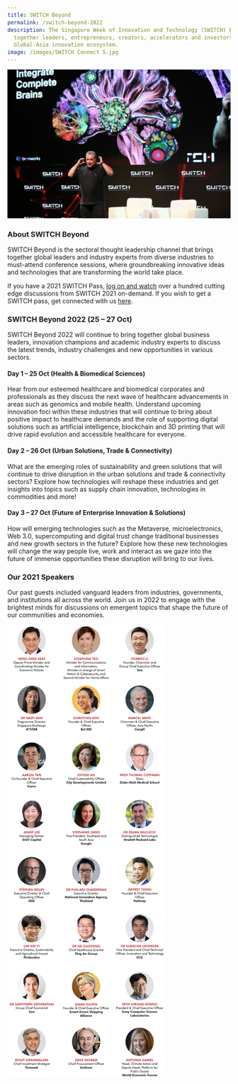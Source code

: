 ```yaml
---
title: SWITCH Beyond
permalink: /switch-beyond-2022
description: The Singapore Week of Innovation and Technology (SWITCH) brings
  together leaders, entrepreneurs, creators, accelerators and investors from the
  Global-Asia innovation ecosystem.
image: /images/SWITCH Connect 5.jpg
---
```

![](/images/SWITCH%20Connect%205.jpg)
### About SWITCH Beyond
SWITCH Beyond is the sectoral thought leadership channel that brings together global leaders and industry experts from diverse industries to must-attend conference sessions, where groundbreaking innovative ideas and technologies that are transforming the world take place.

If you have a 2021 SWITCH Pass, [log on and watch](https://events.hubilo.com/switchsg) over a hundred cutting edge discussions from SWITCH 2021 on-demand. If you wish to get a SWITCH pass, get connected with us [here](https://go.gov.sg/switch-community-interest-web).

### SWITCH Beyond 2022 (25 – 27 Oct) 
SWITCH Beyond 2022 will continue to bring together global business leaders, innovation champions and academic industry experts to discuss the latest trends, industry challenges and new opportunities in various sectors.

#### Day 1 – 25 Oct (Health & Biomedical Sciences) 
Hear from our esteemed healthcare and biomedical corporates and professionals as they discuss the next wave of healthcare advancements in areas such as genomics and mobile health. Understand upcoming innovation foci within these industries that will continue to bring about positive impact to healthcare demands and the role of supporting digital solutions such as artificial intelligence, blockchain and 3D printing that will drive rapid evolution and accessible healthcare for everyone.


#### Day 2 – 26 Oct (Urban Solutions, Trade & Connectivity) 
What are the emerging roles of sustainability and green solutions that will continue to drive disruption in the urban solutions and trade & connectivity sectors? Explore how technologies will reshape these industries and get insights into topics such as supply chain innovation, technologies in commodities and more!  


#### Day 3 – 27 Oct (Future of Enterprise Innovation & Solutions)
How will emerging technologies such as the Metaverse, microelectronics, Web 3.0, supercomputing and digital trust change  traditional businesses and new growth sectors in the future? Explore how these new technologies will change the way people live, work and interact as we gaze into the future of immense opportunities these disruption will bring to our lives.  


### Our 2021 Speakers
Our past guests included vanguard leaders from industries, governments, and institutions all across the world.  Join us in 2022 to engage with the brightest minds for discussions on emergent topics that shape the future of our communities and economies.

![SWITCH 2021 Speakers](/images/SWITCH_2021_Speakers_Beyond_Overview_Highlights_v6.png)
